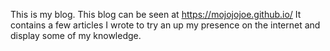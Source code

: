 This is my blog.
This blog can be seen at https://mojojojoe.github.io/
It contains a few articles I wrote to try an up my presence on the internet and display some of my knowledge.

